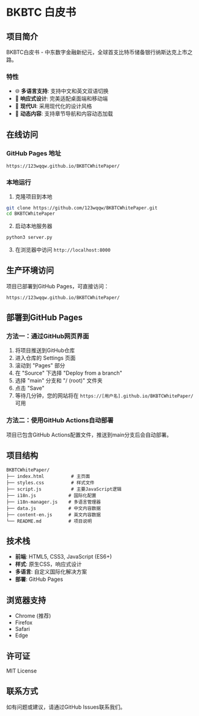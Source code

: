 # BKBTC 白皮书

## 项目简介

BKBTC白皮书 - 中东数字金融新纪元，全球首支比特币储备银行纳斯达克上市之路。

### 特性

- 🌐 **多语言支持**: 支持中文和英文双语切换
- 📱 **响应式设计**: 完美适配桌面端和移动端
- 🎨 **现代UI**: 采用现代化的设计风格
- 🔄 **动态内容**: 支持章节导航和内容动态加载

## 在线访问

### GitHub Pages 地址
```
https://123wqqw.github.io/BKBTCWhitePaper/
```

### 本地运行

1. 克隆项目到本地
```bash
git clone https://github.com/123wqqw/BKBTCWhitePaper.git
cd BKBTCWhitePaper
```

2. 启动本地服务器
```bash
python3 server.py
```

3. 在浏览器中访问 `http://localhost:8000`

## 生产环境访问

项目已部署到GitHub Pages，可直接访问：
```
https://123wqqw.github.io/BKBTCWhitePaper/
```

## 部署到GitHub Pages

### 方法一：通过GitHub网页界面

1. 将项目推送到GitHub仓库
2. 进入仓库的 Settings 页面
3. 滚动到 "Pages" 部分
4. 在 "Source" 下选择 "Deploy from a branch"
5. 选择 "main" 分支和 "/ (root)" 文件夹
6. 点击 "Save"
7. 等待几分钟，您的网站将在 `https://[用户名].github.io/BKBTCWhitePaper/` 可用

### 方法二：使用GitHub Actions自动部署

项目已包含GitHub Actions配置文件，推送到main分支后会自动部署。

## 项目结构

```
BKBTCWhitePaper/
├── index.html          # 主页面
├── styles.css          # 样式文件
├── script.js           # 主要JavaScript逻辑
├── i18n.js            # 国际化配置
├── i18n-manager.js    # 多语言管理器
├── data.js            # 中文内容数据
├── content-en.js      # 英文内容数据
└── README.md          # 项目说明
```

## 技术栈

- **前端**: HTML5, CSS3, JavaScript (ES6+)
- **样式**: 原生CSS，响应式设计
- **多语言**: 自定义国际化解决方案
- **部署**: GitHub Pages

## 浏览器支持

- Chrome (推荐)
- Firefox
- Safari
- Edge

## 许可证

MIT License

## 联系方式

如有问题或建议，请通过GitHub Issues联系我们。